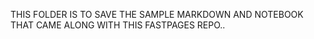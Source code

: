 THIS FOLDER IS TO SAVE THE SAMPLE MARKDOWN AND NOTEBOOK THAT CAME ALONG WITH THIS FASTPAGES REPO..

